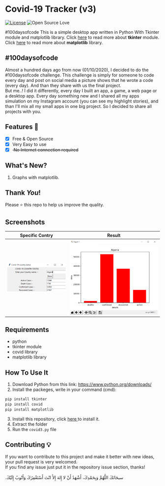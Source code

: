 # Covid-19 Tracker (v3)
[![License](https://img.shields.io/badge/License-MIT-blue.svg)](LICENSE)
![Open Source Love](https://badges.frapsoft.com/os/v1/open-source.svg?v=102)

#100daysofcode This is a simple desktop app written in Python With Tkinter module and matplotlib library.
Click <a href="https://docs.python.org/3/library/tk.html"> here</a> to read more about **tkinter** module.<br>
Click <a href="https://matplotlib.org/3.3.2/contents.html"> here</a> to read more about **matplotlib** library.

## #100daysofcode
Almost a hundred days ago from now (01/10/2020), I decided to do the #100daysofcode challenge. This challenge is simply for someone to code every day and post on social media a picture shows that he wrote a code (every day). And than they share with us the final project.<br>
But me..! I did it differently, every day I built an app, a game, a web page or a desktop app. Every day something new and I shared all my apps simulation on my Instagram account (you can see my highlight stories), and than I'll mix all my small apps in one big project. So I decided to share all projects with you.<br>

## Features :dart:
* [x] Free & Open Source
* [x] Very Easy to use
* [x] <del> No Internet connection required</del>

## What's New?
1. Graphs with matplotlib.

## Thank _You_!
Please :star: this repo to help us improve the quality.

## Screenshots
Specific Contry          | Result
:---------------------:|:------------------:
![screenshoot](screenshots/ct9.png) | ![screenshoot](screenshots/ct10.png)

## Requirements
* python
* tkinter module
* covid library
* matplotlib library

## How To Use It
1. Download Python from this link: https://www.python.org/downloads/
2. Install the packeges, write in your command (cmd):
```bash
pip install tkinter
pip install covid
pip install matplotlib
```
3. Install this repository, click <a href="https://github.com/mohamedyanis/covid19-tracker3/archive/master.zip"> here </a> to install it.
4. Extract the folder
5. Run the ```covid3.py``` file

## Contributing 💡
If you want to contribute to this project and make it better with new ideas, your pull request is very welcomed.<br>
If you find any issue just put it in the repository issue section, thanks!<br><br>
.سبحَانَكَ اللَّهُمَّ وَبِحَمْدِكَ، أَشْهَدُ أَنْ لا إِلهَ إِلأَ انْتَ أَسْتَغْفِرُكَ وَأَتْوبُ إِلَيْكَ
